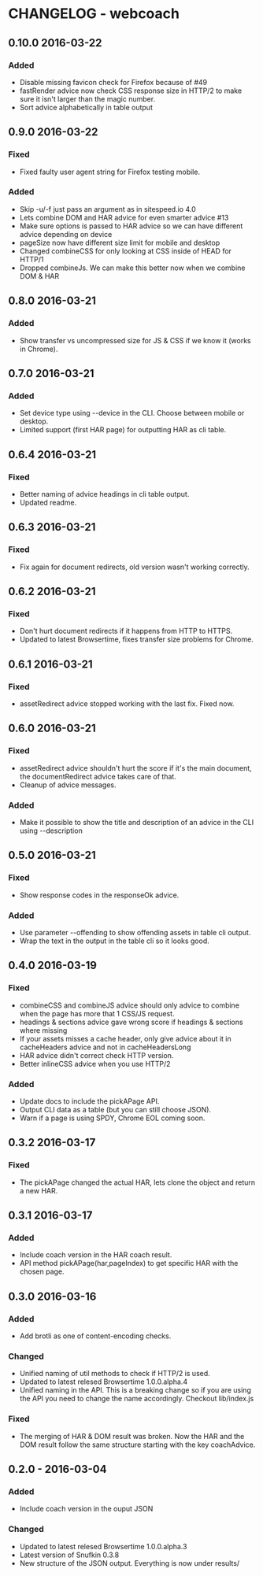# CHANGELOG - webcoach

## 0.10.0 2016-03-22
### Added
- Disable missing favicon check for Firefox because of #49
- fastRender advice now check CSS response size in HTTP/2 to make sure it isn't larger than the magic number.
- Sort advice alphabetically in table output

## 0.9.0 2016-03-22
### Fixed
- Fixed faulty user agent string for Firefox testing mobile.

### Added
- Skip -u/-f just pass an argument as in sitespeed.io 4.0
- Lets combine DOM and HAR advice for even smarter advice #13
- Make sure options is passed to HAR advice so we can have different advice
  depending on device
- pageSize now have different size limit for mobile and desktop  
- Changed combineCSS for only looking at CSS inside of HEAD for HTTP/1
- Dropped combineJs. We can make this better now when we combine DOM & HAR

## 0.8.0 2016-03-21
### Added
- Show transfer vs uncompressed size for JS & CSS if we know it (works in Chrome).

## 0.7.0 2016-03-21
### Added
- Set device type using --device in the CLI. Choose between mobile or desktop.
- Limited support (first HAR page) for outputting HAR as cli table.

## 0.6.4 2016-03-21
### Fixed
- Better naming of advice headings in cli table output.
- Updated readme.

## 0.6.3 2016-03-21
### Fixed
- Fix again for document redirects, old version wasn't working correctly.

## 0.6.2 2016-03-21
### Fixed
- Don't hurt document redirects if it happens from HTTP to HTTPS.
- Updated to latest Browsertime, fixes transfer size problems for Chrome.

## 0.6.1 2016-03-21
### Fixed
- assetRedirect advice stopped working with the last fix. Fixed now.

## 0.6.0 2016-03-21
### Fixed
- assetRedirect advice shouldn't hurt the score if it's the main document, the
  documentRedirect advice takes care of that.
- Cleanup of advice messages.

### Added
- Make it possible to show the title and description of an advice in the CLI using --description

## 0.5.0 2016-03-21
### Fixed
- Show response codes in the responseOk advice.

### Added
- Use parameter --offending to show offending assets in table cli output.
- Wrap the text in the output in the table cli so it looks good.

## 0.4.0 2016-03-19
### Fixed
- combineCSS and combineJS advice should only advice to combine when the page has more that 1
  CSS/JS request.
- headings & sections advice gave wrong score if headings & sections where missing
- If your assets misses a cache header, only give advice about it in cacheHeaders advice and
  not in cacheHeadersLong
- HAR advice didn't correct check HTTP version.
- Better inlineCSS advice when you use HTTP/2

### Added
- Update docs to include the pickAPage API.
- Output CLI data as a table (but you can still choose JSON).
- Warn if a page is using SPDY, Chrome EOL coming soon.

## 0.3.2 2016-03-17
### Fixed
- The pickAPage changed the actual HAR, lets clone the object and return a new HAR.

## 0.3.1 2016-03-17
### Added
- Include coach version in the HAR coach result.
- API method pickAPage(har,pageIndex) to get specific
  HAR with the chosen page.

## 0.3.0 2016-03-16
### Added
- Add brotli as one of content-encoding checks.

### Changed
- Unified naming of util methods to check if HTTP/2 is used.
- Updated to latest relesed Browsertime 1.0.0.alpha.4
- Unified naming in the API. This is a breaking change so if you are using the
  API you need to change the name accordingly. Checkout lib/index.js

### Fixed
- The merging of HAR & DOM result was broken. Now the HAR and the DOM result
follow the same structure starting with the key coachAdvice.

## 0.2.0 - 2016-03-04
### Added
- Include coach version in the ouput JSON

### Changed
- Updated to latest relesed Browsertime 1.0.0.alpha.3
- Latest version of Snufkin 0.3.8
- New structure of the JSON output. Everything is now under results/
